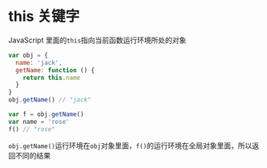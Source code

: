 # this 关键字

JavaScript 里面的`this`指向当前函数运行环境所处的对象

```javascript
var obj = {
  name: 'jack',
  getName: function () {
    return this.name
  }
}
obj.getName() // "jack"

var f = obj.getName()
var name = 'rose'
f() // "rose"
```

`obj.getName()`运行环境在`obj`对象里面，`f()`的运行环境在全局对象里面，所以返回不同的结果

